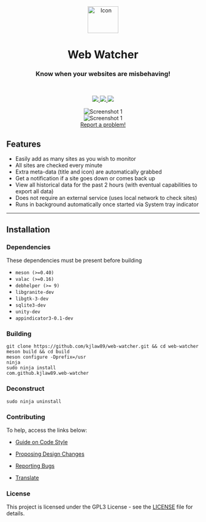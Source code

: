 <div align="center">
  <span align="center"> <img width="80" height="70" class="center" src="https://github.com/kjlaw89/web-watcher/blob/master/data/images/com.github.kjlaw89.web-watcher.png" alt="Icon"></span>
  <h1 align="center">Web Watcher</h1>
  <h3 align="center">Know when your websites are misbehaving!</h3>
</div>

<br/>

<p align="center">
   <a href="https://github.com/kjlaw89/web-watcher/blob/master/LICENSE">
    <img src="https://img.shields.io/badge/License-GPL--3.0-blue.svg">
   </a>
  <a href="https://github.com/kjlaw89/web-watcher/releases">
    <img src="https://img.shields.io/badge/Release-v%200.0.1-orange.svg">
   </a>
  <a href="https://github.com/kjlaw89/web-watcher/releases/download/0.0.1/com.github.kjlaw89.web-watcher_0.0.1_amd64.deb">
     <img src="https://img.shields.io/badge/Download-%20Package .deb-yellow.svg">
    </a>
</p>

<p align="center">
    <img  src="https://github.com/kjlaw89/web-watcher/blob/master/data/images/screenshot1.png" alt="Screenshot 1"> <br>
    <img  src="https://github.com/kjlaw89/web-watcher/blob/master/data/images/screenshot2.png" alt="Screenshot 1"> <br>
    <a href="https://github.com/kjlaw89/web-watcher/issues/new"> Report a problem! </a>
</p>

## Features

* Easily add as many sites as you wish to monitor
* All sites are checked every minute
* Extra meta-data (title and icon) are automatically grabbed
* Get a notification if a site goes down or comes back up
* View all historical data for the past 2 hours (with eventual capabilities to export all data)
* Does not require an external service (uses local network to check sites)
* Runs in background automatically once started via System tray indicator

<hr />

## Installation

### Dependencies
These dependencies must be present before building
 - `meson (>=0.40)`
 - `valac (>=0.16)`
 - `debhelper (>= 9)`
 - `libgranite-dev`
 - `libgtk-3-dev`
 - `sqlite3-dev`
 - `unity-dev`
 - `appindicator3-0.1-dev`

 ### Building

```
git clone https://github.com/kjlaw89/web-watcher.git && cd web-watcher
meson build && cd build
meson configure -Dprefix=/usr
ninja
sudo ninja install
com.github.kjlaw89.web-watcher
```

### Deconstruct

```
sudo ninja uninstall
```

### Contributing

To help, access the links below:

- [Guide on Code Style](https://github.com/kjlaw89/web-watcher/wiki/Guide-on-code-style)

- [Proposing Design Changes](https://github.com/kjlaw89/web-watcher/wiki/Proposing-Design-Changes)

- [Reporting Bugs](https://github.com/kjlaw89/web-watcher/wiki/Reporting-Bugs)

- [Translate](https://github.com/kjlaw89/web-watcher/wiki/Translate)


### License

This project is licensed under the GPL3 License - see the [LICENSE](LICENSE.md) file for details.
